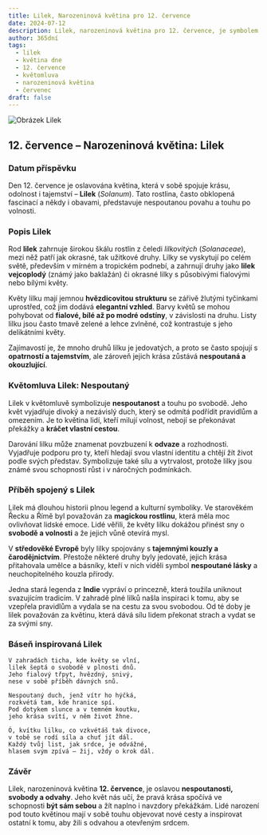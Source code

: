 ```yaml
---
title: Lilek, Narozeninová květina pro 12. července
date: 2024-07-12
description: Lilek, narozeninová květina pro 12. července, je symbolem Nespoutaný. Objevte její jedinečný význam, fascinující příběhy a poezii, která oslavuje její krásu.
author: 365dní
tags:
  - lilek
  - květina dne
  - 12. července
  - květomluva
  - narozeninová květina
  - červenec
draft: false
---
```


![Obrázek Lilek](https://cdn.pixabay.com/photo/2018/10/06/08/10/african-spiny-solanum-3727450_640.jpg#center)

## 12. července – Narozeninová květina: Lilek

### Datum příspěvku

Den 12. července je oslavována květina, která v sobě spojuje krásu, odolnost i tajemství – **Lilek** (_Solanum_). Tato rostlina, často obklopená fascinací a někdy i obavami, představuje nespoutanou povahu a touhu po volnosti.

### Popis Lilek

Rod **lilek** zahrnuje širokou škálu rostlin z čeledi _lilkovitých_ (_Solanaceae_), mezi něž patří jak okrasné, tak užitkové druhy. Lilky se vyskytují po celém světě, především v mírném a tropickém podnebí, a zahrnují druhy jako **lilek vejcoplodý** (známý jako baklažán) či okrasné lilky s působivými fialovými nebo bílými květy.

Květy lilku mají jemnou **hvězdicovitou strukturu** se zářivě žlutými tyčinkami uprostřed, což jim dodává **elegantní vzhled**. Barvy květů se mohou pohybovat od **fialové, bílé až po modré odstíny**, v závislosti na druhu. Listy lilku jsou často tmavě zelené a lehce zvlněné, což kontrastuje s jeho delikátními květy.

Zajímavostí je, že mnoho druhů lilku je jedovatých, a proto se často spojují s **opatrností a tajemstvím**, ale zároveň jejich krása zůstává **nespoutaná a okouzlující**.

### Květomluva Lilek: Nespoutaný

Lilek v květomluvě symbolizuje **nespoutanost** a touhu po svobodě. Jeho květ vyjadřuje divoký a nezávislý duch, který se odmítá podřídit pravidlům a omezením. Je to květina lidí, kteří milují volnost, nebojí se překonávat překážky a **kráčet vlastní cestou**.

Darování lilku může znamenat povzbuzení k **odvaze** a rozhodnosti. Vyjadřuje podporu pro ty, kteří hledají svou vlastní identitu a chtějí žít život podle svých představ. Symbolizuje také sílu a vytrvalost, protože lilky jsou známé svou schopností růst i v náročných podmínkách.

### Příběh spojený s Lilek

Lilek má dlouhou historii plnou legend a kulturní symboliky. Ve starověkém Řecku a Římě byl považován za **magickou rostlinu**, která měla moc ovlivňovat lidské emoce. Lidé věřili, že květy lilku dokážou přinést sny o **svobodě a volnosti** a že jejich vůně otevírá mysl.

V **středověké Evropě** byly lilky spojovány s **tajemnými kouzly a čarodějnictvím**. Přestože některé druhy byly jedovaté, jejich krása přitahovala umělce a básníky, kteří v nich viděli symbol **nespoutané lásky** a neuchopitelného kouzla přírody.

Jedna stará legenda z **Indie** vypráví o princezně, která toužila uniknout svazujícím tradicím. V zahradě plné lilků našla inspiraci k tomu, aby se vzepřela pravidlům a vydala se na cestu za svou svobodou. Od té doby je lilek považován za květinu, která dává sílu lidem překonat strach a vydat se za svými sny.

### Báseň inspirovaná Lilek

```
V zahradách ticha, kde květy se vlní,  
lilek šeptá o svobodě v plnosti dnů.  
Jeho fialový třpyt, hvězdný, snivý,  
nese v sobě příběh dávných snů.  

Nespoutaný duch, jenž vítr ho hýčká,  
rozkvétá tam, kde hranice spí.  
Pod dotykem slunce a v temném koutku,  
jeho krása svítí, v něm život žhne.  

Ó, kvítku lilku, co vzkvétáš tak divoce,  
v tobě se rodí síla a chuť jít dál.  
Každý tvůj list, jak srdce, je odvážné,  
hlasem svým zpívá – žij, vždy o krok dál.  
```

### Závěr

Lilek, narozeninová květina **12. července**, je oslavou **nespoutanosti, svobody a odvahy**. Jeho květ nás učí, že pravá krása spočívá ve schopnosti **být sám sebou** a žít naplno i navzdory překážkám. Lidé narození pod touto květinou mají v sobě touhu objevovat nové cesty a inspirovat ostatní k tomu, aby žili s odvahou a otevřeným srdcem.